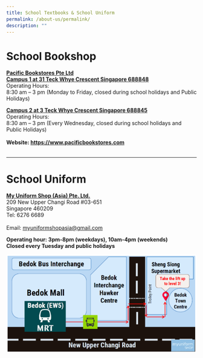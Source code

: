 ```yaml
---
title: School Textbooks & School Uniform
permalink: /about-us/permalink/
description: ""
---
```

# School Bookshop<br>
**<u>Pacific Bookstores Pte Ltd</u>**
<br><u>**Campus 1 at 31 Teck Whye Crescent Singapore 688848**</u>
<br>Operating Hours:
<br>8:30 am – 3 pm (Monday to Friday, closed during school holidays and Public Holidays)

<u>**Campus 2 at 3 Teck Whye Crescent Singapore 688845**</u>
<br>Operating Hours:
<br>8:30 am – 3 pm (Every Wednesday, closed during school holidays and Public Holidays)
<br><br>**Website: https://www.pacificbookstores.com**
<br><br>

----------------------------------------------------------------


# School Uniform
**<u>My Uniform Shop (Asia) Pte. Ltd. </u>**
<br>
209 New Upper Changi Road #03-651
<br>Singapore 460209
<br>Tel: 6276 6689
<br><br>Email: myuniformshopasia@gmail.com

**Operating hour: 3pm-8pm (weekdays), 10am-4pm (weekends)
<br>Closed every Tuesday and public holidays**

![](/images/About%20Us/School%20Uniform.png)